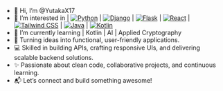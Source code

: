 - 👋 Hi, I’m @YutakaX17
- 👀 I’m interested in | [![Python](https://img.shields.io/badge/-Python-blue?logo=python&logoColor=white)](https://www.python.org/) | [![Django](https://img.shields.io/badge/-Django-green?logo=django&logoColor=white)](https://www.djangoproject.com/) | [![Flask](https://img.shields.io/badge/-Flask-black?logo=flask&logoColor=white)](https://flask.palletsprojects.com/) | [![React](https://img.shields.io/badge/-React-blue?logo=react&logoColor=white)](https://reactjs.org/) | [![Tailwind CSS](https://img.shields.io/badge/-TailwindCSS-06B6D4?logo=tailwindcss&logoColor=white)](https://tailwindcss.com/) | [![Java](https://img.shields.io/badge/-Java-orange?logo=java&logoColor=white)](https://www.java.com/) | [![Kotlin](https://img.shields.io/badge/-Kotlin-purple?logo=kotlin&logoColor=white)](https://kotlinlang.org/)
- 🌱 I’m currently learning | Kotlin | AI | Applied Cryptography
- 🚀 Turning ideas into functional, user-friendly applications.
- 💻 Skilled in building APIs, crafting responsive UIs, and delivering scalable backend solutions.
- ✨ Passionate about clean code, collaborative projects, and continuous learning.
- 📬 Let’s connect and build something awesome!

<!---
YutakaX17/YutakaX17 is a ✨ special ✨ repository because its `README.md` (this file) appears on your GitHub profile.
You can click the Preview link to take a look at your changes.
--->
